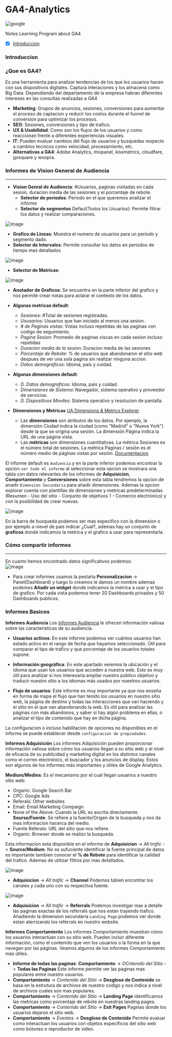 # GA4-Analytics
![google](https://i0.wp.com/www.lalmendrodesign.com/wp-content/uploads/2021/03/Google-Analytics-Logo.png?fit=3636%2C2000&ssl=1)

Notes Learning Program about GA4 

- [x] [Introduccion](#introduccion)


### Introduccion

### ¿Que es GA4?
Es una herramienta para analizar tendencias de los que los usuarios hacen con sus dispositivos digitales. Captura interaciones y los almacena como Big Data. Dependiendo del departamento de la empresa habran diferentes intereses en las consultas realizadas a GA4

- **Marketing**: Grupos de anuncios, sesiones, conversiones para aumentar el proceso de captacion y reducir los costos durante el funnel de conversion para optimizar los procesos. 
- **SEO**: Sesiones, conversiones y tipo de trafico.
- **UX & Usabilidad**: Como son los flujos de los usuarios y como reaccionan frente a diferentes experiencias visuales.
- **IT**: Pueden evaluar cambios del flujo de usuarios y busquedas respecto a cambios tecnicos como velocidad, procesamiento, etc.
- **Alternativas a GA4**: Adobe Analytics, mixpanel, kissmetrics, cloudfare, gosquare y woopra.

### Informes de Vision General de Audiencia
---
- **Vision Genral de Audiencia**: #Usuarios, paginas visitadas en cada sesion, duracion media de las sesiones y el porcentaje de rebote. 
  - **Selector de periodos**: Periodo en el que queremos analizar el informe
  - **Selector de segmentos** Defaul(Todos los Usuarios): Permite filtrar los datos y realizar comparaciones.

![image](https://user-images.githubusercontent.com/60556632/169178745-13b8133e-363f-421f-9e6d-cd2df4a54c7e.png)
  - **Grafico de Lineas**: Muestra el numero de usuarios para un periodo y segmento dado.
  - **Selector de Intervalos**: Permite consultar los datos en periodos de tiempo mas detallados

![image](https://user-images.githubusercontent.com/60556632/169178961-5bae282c-80fb-4ace-a261-9e71f62da355.png)

  - **Selector de Matricas**:

![image](https://user-images.githubusercontent.com/60556632/169179105-dd0173d6-36a8-4b00-8595-1cfc0e4a8419.png)
  - **Anotador de Graficos**: Se encuentra en la parte inferior del grafico y nos permite crear notas para aclarar el contexto de los datos.
  - **Algunas metricas default**:

    - _Sesiones_: #Total de sesiones registradas.
    - _Ususarios_: Usuarios que han iniciado al menos una sesion.
    - _# de Paginas vistas_: Vistas incluso repetidas de las paginas con codigo de seguimiento.
    - _Pagina Sesion_: Promedio de paginas viscas en cada sesion incluso repetidas
    - _Duracion media de la sesion_: Duracion media de las sesiones
    - _Porcentaje de Rebote_: % de usuarios que abandonaron el sitio web despues de ver una sola pagina sin realizar ninguna accion.
    - _Datos demograficos_: Idioma, pais y cuidad.
  - **Algunas dimensiones default**:
    - _D. Datos demograficos_: Idioma, pais y cuidad.
    - _Dimensiones de Sistema_: Navegador, sistema operativo y proveedor de servicios.
    - _D. Dispositivos Moviles_: Sistema operativo y resolucion de pantalla.

- **Dimensiones y Metricas** [UA Dimensions & Metrics Explorer](https://ga-dev-tools.web.app/dimensions-metrics-explorer/)
  - Las **dimensiones** son atributos de los datos. Por ejemplo, la dimensión Ciudad indica la ciudad (como "Madrid" o "Nueva York") desde la que se origina una sesión. La dimensión Página indica la URL de una página vista.
  - Las **métricas** son dimensiones cuantitativas. La métrica Sesiones es el número total de sesiones. La métrica Páginas / sesión es el número medio de páginas vistas por sesión. [Documentacion](https://support.google.com/analytics/answer/1033861?hl=es#ValidDimensionMetricCombinations&zippy=%2Cen-este-art%C3%ADculo)

El informe default es `Audiencia` y en la parte inferior podemos encontrar la opcion `ver todo el informe` al seleccionar esta opcion se mostrara una tabla con datos relevantes de los informes de **Adquisicion**, **Comportamiento** y **Conversiones** sobre esta tabla tendremos la opcion de anadir `Dimension Secundaria` para añadir dimensiones. Ademas la opcion explorar cuenta con plantillas de dimensiones y metricas predeterminadas (Resumen - Uso del sitio - Conjunto de objetivos 1 - Comercio electrónico) y con la posibilidad de crear nuevas.


![image](https://user-images.githubusercontent.com/60556632/169194151-b6d449a7-3cc5-44bf-9d0e-da78d18d0a0d.png)

En la barra de busqueda podemos ser mas especifico con la dimension o por ejemplo a nievel de pais indicar ¿Cual?, ademas hay un conjunto de **graficos** donde indicamos la metrica y el grafico a usar para representarla. 

### Cómo compartir informes
---
En cuanto hemos encontrado datos significativos podemos:  
![image](https://user-images.githubusercontent.com/60556632/169195247-19b567af-9e1a-4bc8-97a8-c6ef4c9c16a8.png)

- Para crear informes usamos la pestaña **Personalizacion** -> Panel(Dashboard) y luego lo creamos le damos un nombre ademas podemos **Añadir un widget** donde indicamos la metrica a usar y el tipo de grafico. Por cada vista podemos tener 20 Dashboards privados y 50 Dashboards publicos. 


### Informes Basicos

**Informes Audiencia**
Los [informes Audiencia](https://support.google.com/analytics/answer/1012034?hl=es#zippy=%2Csecciones-de-este-art%C3%ADculo) le ofrecen información valiosa sobre las características de su audiencia.

- **Usuarios activos**: En este informe podemos ver cuántos usuarios han estado activo en el rango de fecha que hayamos seleccionado. Útil para comparar el tipo de tráfico y que porcentaje de los usuarios totales supone.

- **Información geográfica**: En este apartado veremos la ubicación y el idioma que usan los usuarios que acceden a nuestra web. Esto es muy útil para analizar si nos interesaría ampliar nuestro público objetivo y traducir nuestro sitio a los idiomas más usados por nuestros usuarios.

- **Flujo de usuarios**: Este informe es muy importante ya que nos enseña en forma de mapa el flujo que han tenido los usuarios en nuestro sitio web, la página de destino y todas las interacciones que van haciendo y el sitio en el que van abandonando la web. Es útil para analizar las páginas con más abandonos, y saber si hay algún problema en ellas, o analizar el tipo de contenido que hay en dicha página.

La configuracion o incluso habilitacion de opciones no disponibles en el informa se puede establecer desde `configuracion de propiedades`.

**Informes Adquisición**
Los informes Adquisición pueden proporcionar información valiosa sobre cómo los usuarios llegan a su sitio web y el nivel de eficacia de su publicidad y marketing digital en los distintos canales como el correo electrónico, el buscador y los anuncios de display. Estos son algunos de los informes más importantes y útiles de Google Analytics.

**Medium/Medios**: Es el mecanismo por el cual llegan usuarios a nuestro sitio web:
- Organic: Google Search Bar
- CPC: Google Ads
- Referals: Other websites
- Email: Email Marketing Compaign
- None of the Above: Cuando la URL es escrita directamente. 
**Sourse/Fuente**: Se refiere a la fuente/Origen de la busqueda y nos da mas informacion hacerca del medio.
- Fuente Referals: URL del sitio que nos refiere.
- Organic: Browser donde se realizo la busqueda.

Esta informacion esta disponible en el informe de **Adquisicion** -> _All trafic_ -> **Source/Medium**. No es sufuciente identificar la fuente principal de datos es importante tambien conocer el **% de Rebote** para identificar la calidad del trafico. Ademas de utilizar filtros por mas detallados.

![image](https://user-images.githubusercontent.com/60556632/169389562-011b1eb6-ada2-46df-8b4e-7270bf88cb82.png)


- **Adquisicion** -> _All trafic_ -> **Channel** Podemos tabien encontrar los canales y cada uno con su respectiva fuente.

![image](https://user-images.githubusercontent.com/60556632/169388459-52901f29-0d80-489b-b8e2-e55783b9efe1.png)

- **Adquisicion** -> _All trafic_ -> **Referrals** Podemos investigar mas a detalle las paginas exactas de los referrals que nos estan trayendo trafico. Añadiendo la dimension secundaria `Landing Page` podemos ver donde estan aterrizando los referrals en nuestro website.
 
**Informes Comportamiento**
Los informes Comportamiento muestran cómo los usuarios interactúan con su sitio web. Pueden incluir diferente información, como el contenido que ven los usuarios o la forma en la que navegan por las páginas. Veamos algunos de los informes Comportamiento más útiles.

- **Informe de todas las paginas**: **Comportamiento** -> _OCntenido del Sitio_ -> **Todas las Paginas** Este informe permite ver las paginas mas populares entre nuestro usuarios. 
- **Comportamiento** -> _Contenido del Sitio_ -> **Desglose de Contenido** se basa en la estrutura de archivos de nuestro codigo y nos indica a nivel de archivos cuales son mas populares.
- **Comportamiento** -> _Contenido del Sitio_ -> **Landing Page** identificamos las metricas como porcentaje de rebote en nuestras landing pages.
- **Comportamiento** -> _Contenido del Sitio_ -> **Exit Pages** Paginas donde los usuarios dejaron el sitio web.
- **Comportamiento** -> _Eventos_ -> **Desglose de Contenido** Permite evaluar como interactuan los usuarios con objetos especificos del sitio web como botones o reproductor de video.




